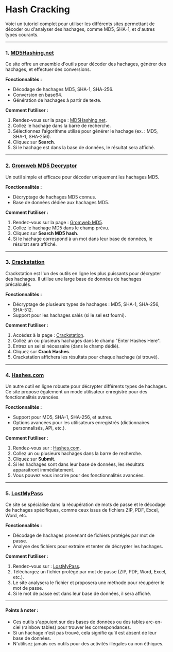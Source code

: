 # Hash Cracking

Voici un tutoriel complet pour utiliser les différents sites permettant de décoder ou d'analyser des hachages, comme MD5, SHA-1, et d'autres types courants.

***

### 1. [**MD5Hashing.net**](https://md5hashing.net/hash)

Ce site offre un ensemble d'outils pour décoder des hachages, générer des hachages, et effectuer des conversions.

**Fonctionnalités :**

* Décodage de hachages MD5, SHA-1, SHA-256.
* Conversion en base64.
* Génération de hachages à partir de texte.

**Comment l’utiliser :**

1. Rendez-vous sur la page : [MD5Hashing.net](https://md5hashing.net/hash).
2. Collez le hachage dans la barre de recherche.
3. Sélectionnez l’algorithme utilisé pour générer le hachage (ex. : MD5, SHA-1, SHA-256).
4. Cliquez sur **Search**.
5. Si le hachage est dans la base de données, le résultat sera affiché.

***

### 2. [**Gromweb MD5 Decryptor**](https://md5.gromweb.com/)

Un outil simple et efficace pour décoder uniquement les hachages MD5.

**Fonctionnalités :**

* Décryptage de hachages MD5 connus.
* Base de données dédiée aux hachages MD5.

**Comment l’utiliser :**

1. Rendez-vous sur la page : [Gromweb MD5](https://md5.gromweb.com/).
2. Collez le hachage MD5 dans le champ prévu.
3. Cliquez sur **Search MD5 hash**.
4. Si le hachage correspond à un mot dans leur base de données, le résultat sera affiché.

***

### 3. [**Crackstation**](https://crackstation.net/)

Crackstation est l'un des outils en ligne les plus puissants pour décrypter des hachages. Il utilise une large base de données de hachages précalculés.

**Fonctionnalités :**

* Décryptage de plusieurs types de hachages : MD5, SHA-1, SHA-256, SHA-512.
* Support pour les hachages salés (si le sel est fourni).

**Comment l’utiliser :**

1. Accédez à la page : [Crackstation](https://crackstation.net/).
2. Collez un ou plusieurs hachages dans le champ "Enter Hashes Here".
3. Entrez un sel si nécessaire (dans le champ dédié).
4. Cliquez sur **Crack Hashes**.
5. Crackstation affichera les résultats pour chaque hachage (si trouvé).

***

### 4. [**Hashes.com**](https://hashes.com/en/decrypt/hash)

Un autre outil en ligne robuste pour décrypter différents types de hachages. Ce site propose également un mode utilisateur enregistré pour des fonctionnalités avancées.

**Fonctionnalités :**

* Support pour MD5, SHA-1, SHA-256, et autres.
* Options avancées pour les utilisateurs enregistrés (dictionnaires personnalisés, API, etc.).

**Comment l’utiliser :**

1. Rendez-vous sur : [Hashes.com](https://hashes.com/en/decrypt/hash).
2. Collez un ou plusieurs hachages dans la barre de recherche.
3. Cliquez sur **Submit**.
4. Si les hachages sont dans leur base de données, les résultats apparaîtront immédiatement.
5. Vous pouvez vous inscrire pour des fonctionnalités avancées.

***

### 5. [**LostMyPass**](https://www.lostmypass.com/file-types/)

Ce site se spécialise dans la récupération de mots de passe et le décodage de hachages spécifiques, comme ceux issus de fichiers ZIP, PDF, Excel, Word, etc.

**Fonctionnalités :**

* Décodage de hachages provenant de fichiers protégés par mot de passe.
* Analyse des fichiers pour extraire et tenter de décrypter les hachages.

**Comment l’utiliser :**

1. Rendez-vous sur : [LostMyPass](https://www.lostmypass.com/file-types/).
2. Téléchargez un fichier protégé par mot de passe (ZIP, PDF, Word, Excel, etc.).
3. Le site analysera le fichier et proposera une méthode pour récupérer le mot de passe.
4. Si le mot de passe est dans leur base de données, il sera affiché.

***

#### Points à noter :

* Ces outils s'appuient sur des bases de données ou des tables arc-en-ciel (rainbow tables) pour trouver les correspondances.
* Si un hachage n'est pas trouvé, cela signifie qu'il est absent de leur base de données.
* N'utilisez jamais ces outils pour des activités illégales ou non éthiques.
